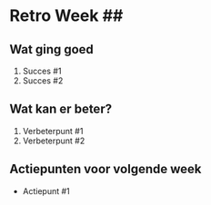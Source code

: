 # Retro Week \##

## Wat ging goed
1. Succes #1
2. Succes #2

## Wat kan er beter?
1. Verbeterpunt #1
2. Verbeterpunt #2

## Actiepunten voor volgende week
* Actiepunt #1